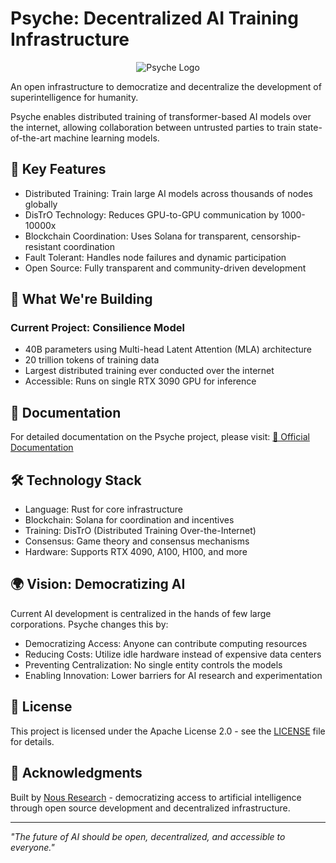 # Psyche: Decentralized AI Training Infrastructure

<p align="center">
  <img src="https://via.placeholder.com/200x100/4A90E2/FFFFFF?text=Psyche" alt="Psyche Logo"/>
</p>

An open infrastructure to democratize and decentralize the development of superintelligence for humanity.

Psyche enables distributed training of transformer-based AI models over the internet, allowing collaboration between untrusted parties to train state-of-the-art machine learning models.

## 🌟 Key Features

- Distributed Training: Train large AI models across thousands of nodes globally
- DisTrO Technology: Reduces GPU-to-GPU communication by 1000-10000x
- Blockchain Coordination: Uses Solana for transparent, censorship-resistant coordination  
- Fault Tolerant: Handles node failures and dynamic participation
- Open Source: Fully transparent and community-driven development

## 🚀 What We're Building

### Current Project: Consilience Model
- 40B parameters using Multi-head Latent Attention (MLA) architecture
- 20 trillion tokens of training data
- Largest distributed training ever conducted over the internet
- Accessible: Runs on single RTX 3090 GPU for inference

## 📖 Documentation

For detailed documentation on the Psyche project, please visit:
[🔗 Official Documentation](https://docs.psyche.network)

## 🛠 Technology Stack

- Language: Rust for core infrastructure
- Blockchain: Solana for coordination and incentives
- Training: DisTrO (Distributed Training Over-the-Internet)
- Consensus: Game theory and consensus mechanisms
- Hardware: Supports RTX 4090, A100, H100, and more

## 🌍 Vision: Democratizing AI

Current AI development is centralized in the hands of few large corporations. Psyche changes this by:

- Democratizing Access: Anyone can contribute computing resources
- Reducing Costs: Utilize idle hardware instead of expensive data centers  
- Preventing Centralization: No single entity controls the models
- Enabling Innovation: Lower barriers for AI research and experimentation

## 📄 License

This project is licensed under the Apache License 2.0 - see the [LICENSE](LICENSE) file for details.

## 🙏 Acknowledgments

Built by [Nous Research](https://nousresearch.com) - democratizing access to artificial intelligence through open source development and decentralized infrastructure.

---

*"The future of AI should be open, decentralized, and accessible to everyone."*
